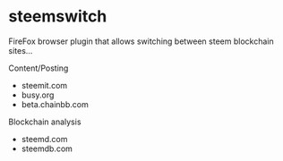 # steemswitch
FireFox browser plugin that allows switching between steem blockchain sites...

Content/Posting
* steemit.com
* busy.org
* beta.chainbb.com

Blockchain analysis
* steemd.com
* steemdb.com 

